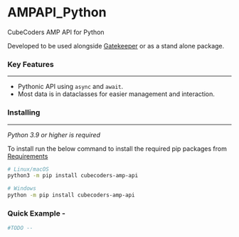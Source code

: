 # AMPAPI_Python
CubeCoders AMP API for Python

Developed to be used alongside [Gatekeeper](https://github.com/k8thekat/GatekeeperV2) or as a stand alone package.

### Key Features
___
- Pythonic API using `async` and `await`.
- Most data is in dataclasses for easier management and interaction.

### Installing
___
*Python 3.9 or higher is required*

To install run the below command to install the required pip packages from [Requirements](./requirements.txt)

```bash
# Linux/macOS
python3 -m pip install cubecoders-amp-api 

# Windows
python -m pip install cubecoders-amp-api 
```


### Quick Example -
```py
#TODO --
```
